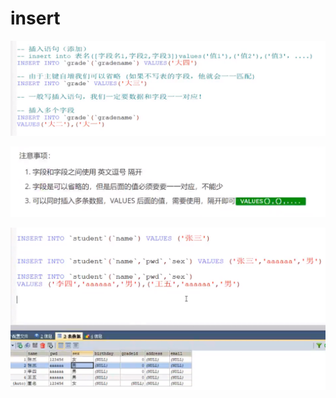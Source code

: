 # insert

![](../.gitbook/assets/image%20%285%29.png)

![](../.gitbook/assets/image%20%283%29.png)

![](../.gitbook/assets/image%20%289%29.png)

